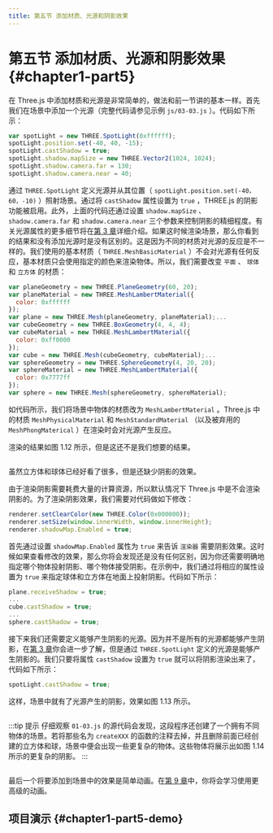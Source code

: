 ```yaml
---
title: 第五节 添加材质、光源和阴影效果
---
```

# 第五节 添加材质、光源和阴影效果 {#chapter1-part5}

在 Three.js 中添加材质和光源是非常简单的，做法和前一节讲的基本一样。首先我们在场景中添加一个光源（完整代码请参见示例 `js/03-03.js` ）。代码如下所示：

```js
var spotLight = new THREE.SpotLight(0xffffff);
spotLight.position.set(-40, 40, -15);
spotLight.castShadow = true;
spotLight.shadow.mapSize = new THREE.Vector2(1024, 1024);
spotLight.shadow.camera.far = 130;
spotLight.shadow.camera.near = 40;
```

通过 `THREE.SpotLight` 定义光源并从其位置（ `spotLight.position.set(-40，60，-10)` ）照射场景。通过将 `castShadow` 属性设置为 `true` ，THREE.js 的阴影功能被启用。此外，上面的代码还通过设置 `shadow.mapSize` 、 `shadow.camera.far` 和 `shadow.camera.near` 三个参数来控制阴影的精细程度。有关光源属性的更多细节将在[第 3 章](/docs/chapter3/)详细介绍。如果这时候渲染场景，那么你看到的结果和没有添加光源时是没有区别的。这是因为不同的材质对光源的反应是不一样的。我们使用的基本材质（ `THREE.MeshBasicMaterial` ）不会对光源有任何反应，基本材质只会使用指定的颜色来渲染物体。所以，我们需要改变 `平面` 、 `球体` 和 `立方体` 的材质：

```js
var planeGeometry = new THREE.PlaneGeometry(60, 20);
var planeMaterial = new THREE.MeshLambertMaterial({
  color: 0xffffff
});
var plane = new THREE.Mesh(planeGeometry, planeMaterial);...
var cubeGeometry = new THREE.BoxGeometry(4, 4, 4);
var cubeMaterial = new THREE.MeshLambertMaterial({
  color: 0xff0000
});
var cube = new THREE.Mesh(cubeGeometry, cubeMaterial);...
var sphereGeometry = new THREE.SphereGeometry(4, 20, 20);
var sphereMaterial = new THREE.MeshLambertMaterial({
  color: 0x7777ff
});
var sphere = new THREE.Mesh(sphereGeometry, sphereMaterial);
```

如代码所示，我们将场景中物体的材质改为 `MeshLambertMaterial` 。Three.js 中的材质 `MeshPhysicalMaterial` 和 `MeshStandardMaterial` （以及被弃用的 `MeshPhongMaterical` ）在渲染时会对光源产生反应。

渲染的结果如图 1.12 所示，但是这还不是我们想要的结果。

<Image :index="12" />

虽然立方体和球体已经好看了很多，但是还缺少阴影的效果。

由于渲染阴影需要耗费大量的计算资源，所以默认情况下 Three.js 中是不会渲染阴影的。为了渲染阴影效果，我们需要对代码做如下修改：

```js
renderer.setClearColor(new THREE.Color(0x000000));
renderer.setSize(window.innerWidth, window.innerHeight);
renderer.shadowMap.Enabled = true;
```

首先通过设置 `shadowMap.Enabled` 属性为 `true` 来告诉 `渲染器` 需要阴影效果。这时候如果查看修改的效果，那么你将会发现还是没有任何区别，因为你还需要明确地指定哪个物体投射阴影、哪个物体接受阴影。在示例中，我们通过将相应的属性设置为 `true` 来指定球体和立方体在地面上投射阴影。代码如下所示：

```js
plane.receiveShadow = true;
...
cube.castShadow = true;
...
sphere.castShadow = true;
```

接下来我们还需要定义能够产生阴影的光源。因为并不是所有的光源都能够产生阴影，在[第 3 章](/docs/chapter3/)你会进一步了解，但是通过 `THREE.SpotLight` 定义的光源是能够产生阴影的。我们只要将属性 `castShadow` 设置为 `true` 就可以将阴影渲染出来了，代码如下所示：

```js
spotLight.castShadow = true;
```

这样，场景中就有了光源产生的阴影，效果如图 1.13 所示。

<Image :index="13" />

:::tip 提示
仔细观察 `01-03.js` 的源代码会发现，这段程序还创建了一个拥有不同物体的场景。若将那些名为 `createXXX` 的函数的注释去掉，并且删除前面已经创建的立方体和球，场景中便会出现一些更复杂的物体。这些物体将展示出如图 1.14 所示的更复杂的阴影。
:::

<Image :index="14" />

最后一个将要添加到场景中的效果是简单动画。在[第 9 章](/docs/chapter9/)中，你将会学习使用更高级的动画。

## 项目演示 {#chapter1-part5-demo}

<Demo />
